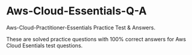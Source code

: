 # Aws-Cloud-Essentials-Q-A
Aws-Cloud-Practitioner-Essentials Practice Test & Answers.

These are solved practice questions with 100% correct answers for Aws Cloud Esentials test questions.
